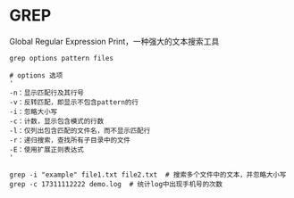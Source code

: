 # GREP

Global Regular Expression Print，一种强大的文本搜索工具

```shell
grep options pattern files

# options 选项
'
-n：显示匹配行及其行号
-v：反转匹配，即显示不包含pattern的行
-i：忽略大小写
-c：计数，显示包含模式的行数
-l：仅列出包含匹配的文件名，而不显示匹配行
-r：递归搜索，查找所有子目录中的文件
-E：使用扩展正则表达式
'

grep -i "example" file1.txt file2.txt  # 搜索多个文件中的文本，并忽略大小写
grep -c 17311112222 demo.log  # 统计log中出现手机号的次数
```
